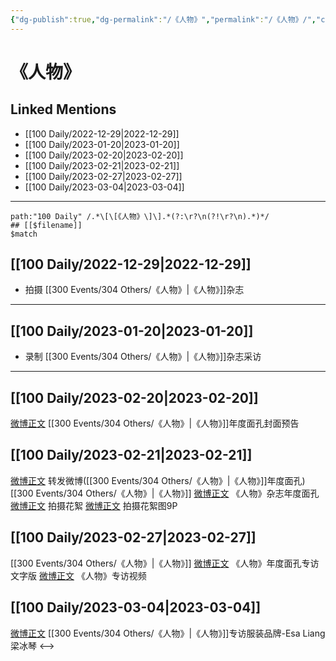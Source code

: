 ```yaml
---
{"dg-publish":true,"dg-permalink":"/《人物》","permalink":"/《人物》/","created":"2023-02-22T15:54:16.000+08:00","updated":"2023-03-06T14:37:04.751+08:00"}
---
```


# 《人物》

## Linked Mentions
- [[100 Daily/2022-12-29\|2022-12-29]]
- [[100 Daily/2023-01-20\|2023-01-20]]
- [[100 Daily/2023-02-20\|2023-02-20]]
- [[100 Daily/2023-02-21\|2023-02-21]]
- [[100 Daily/2023-02-27\|2023-02-27]]
- [[100 Daily/2023-03-04\|2023-03-04]]


---

```expander
path:"100 Daily" /.*\[\[《人物》\]\].*(?:\r?\n(?!\r?\n).*)*/
## [[$filename]]
$match
```
## [[100 Daily/2022-12-29\|2022-12-29]]
  - 拍摄 [[300 Events/304 Others/《人物》\|《人物》]]杂志
---
## [[100 Daily/2023-01-20\|2023-01-20]]
  - 录制 [[300 Events/304 Others/《人物》\|《人物》]]杂志采访
---
## [[100 Daily/2023-02-20\|2023-02-20]]
[微博正文](https://m.weibo.cn/1043325954/4871235068758261) [[300 Events/304 Others/《人物》\|《人物》]]年度面孔封面预告
## [[100 Daily/2023-02-21\|2023-02-21]]
[微博正文](https://m.weibo.cn/1736988591/4871595208475510) 转发微博([[300 Events/304 Others/《人物》\|《人物》]]年度面孔)
[[300 Events/304 Others/《人物》\|《人物》]]
[微博正文](https://m.weibo.cn/1043325954/4871514132841366) 《人物》杂志年度面孔
[微博正文](https://m.weibo.cn/7478855230/4871612393066244) 拍摄花絮
[微博正文](https://m.weibo.cn/7478855230/4871629060703567) 拍摄花絮图9P
## [[100 Daily/2023-02-27\|2023-02-27]]
[[300 Events/304 Others/《人物》\|《人物》]]
[微博正文](https://weibo.com/1043325954/4873688467904975) 《人物》年度面孔专访文字版
[微博正文](https://weibo.com/1043325954/4873692490499822) 《人物》专访视频
## [[100 Daily/2023-03-04\|2023-03-04]]
[微博正文](https://weibo.com/5048353991/4875557873129683) [[300 Events/304 Others/《人物》\|《人物》]]专访服装品牌-Esa Liang梁冰琴
<-->